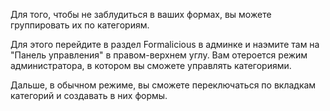 Для того, чтобы не заблудиться в ваших формах, вы можете группировать их по категориям.

Для этого перейдите в раздел Formalicious в админке и наэмите там на "Панель управления" в правом-верхнем углу.
Вам отероется режим администратора, в котором вы сможете управлять категориями.

Дальше, в обычном режиме, вы сможете переключаться по вкладкам категорий и создавать в них формы.